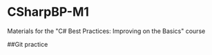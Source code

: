 # CSharpBP-M1
Materials for the "C# Best Practices: Improving on the Basics" course

##Git practice 
